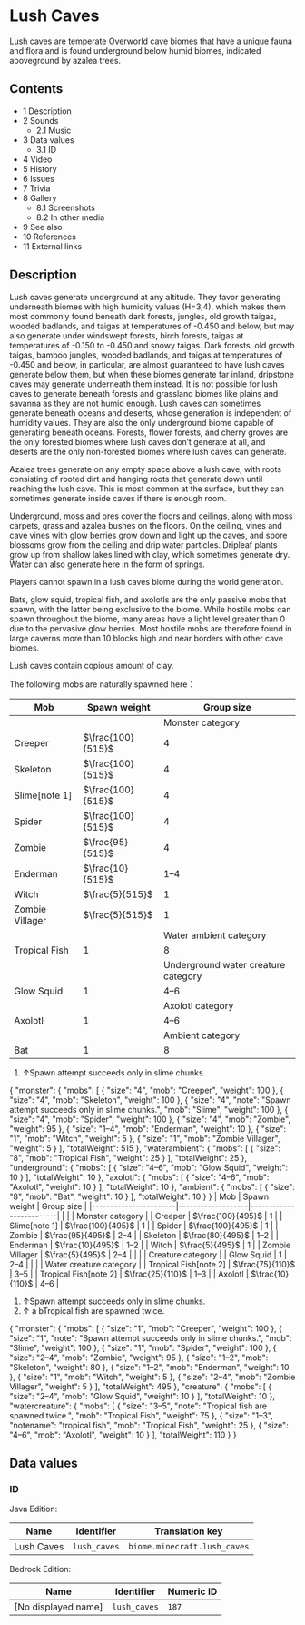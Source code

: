 # Lush Caves
Lush caves are temperate Overworld cave biomes that have a unique fauna and flora and is found underground below humid biomes, indicated aboveground by azalea trees.

## Contents
- 1 Description
- 2 Sounds
	- 2.1 Music
- 3 Data values
	- 3.1 ID
- 4 Video
- 5 History
- 6 Issues
- 7 Trivia
- 8 Gallery
	- 8.1 Screenshots
	- 8.2 In other media
- 9 See also
- 10 References
- 11 External links

## Description
Lush caves generate underground at any altitude. They favor generating underneath biomes with high humidity values (H=3,4), which makes them most commonly found beneath dark forests, jungles, old growth taigas, wooded badlands, and taigas at temperatures of -0.450 and below, but may also generate under windswept forests, birch forests, taigas at temperatures of -0.150 to -0.450 and snowy taigas. Dark forests, old growth taigas, bamboo jungles, wooded badlands, and taigas at temperatures of -0.450 and below, in particular, are almost guaranteed to have lush caves generate below them, but when these biomes generate far inland, dripstone caves may generate underneath them instead. It is not possible for lush caves to generate beneath forests and grassland biomes like plains and savanna as they are not humid enough. Lush caves can sometimes generate beneath oceans and deserts, whose generation is independent of humidity values. They are also the only underground biome capable of generating beneath oceans. Forests, flower forests, and cherry groves are the only forested biomes where lush caves don’t generate at all, and deserts are the only non-forested biomes where lush caves can generate.

Azalea trees generate on any empty space above a lush cave, with roots consisting of rooted dirt and hanging roots that generate down until reaching the lush cave. This is most common at the surface, but they can sometimes generate inside caves if there is enough room. 

Underground, moss and ores cover the floors and ceilings, along with moss carpets, grass and azalea bushes on the floors. On the ceiling, vines and cave vines with glow berries grow down and light up the caves, and spore blossoms grow from the ceiling and drip water particles. Dripleaf plants grow up from shallow lakes lined with clay, which sometimes generate dry. Water can also generate here in the form of springs. 

Players cannot spawn in a lush caves biome during the world generation.

Bats, glow squid, tropical fish, and axolotls are the only passive mobs that spawn, with the latter being exclusive to the biome. While hostile mobs can spawn throughout the biome, many areas have a light level greater than 0 due to the pervasive glow berries. Most hostile mobs are therefore found in large caverns more than 10 blocks high and near borders with other cave biomes.

Lush caves contain copious amount of clay.

The following mobs are naturally spawned here：

| Mob             | Spawn weight      | Group size                          |
|-----------------|-------------------|-------------------------------------|
|                 |                   | Monster category                    |
| Creeper         | $\frac{100}{515}$ | 4                                   |
| Skeleton        | $\frac{100}{515}$ | 4                                   |
| Slime[note 1]   | $\frac{100}{515}$ | 4                                   |
| Spider          | $\frac{100}{515}$ | 4                                   |
| Zombie          | $\frac{95}{515}$  | 4                                   |
| Enderman        | $\frac{10}{515}$  | 1–4                                 |
| Witch           | $\frac{5}{515}$   | 1                                   |
| Zombie Villager | $\frac{5}{515}$   | 1                                   |
|                 |                   | Water ambient category              |
| Tropical Fish   | 1                 | 8                                   |
|                 |                   | Underground water creature category |
| Glow Squid      | 1                 | 4–6                                 |
|                 |                   | Axolotl category                    |
| Axolotl         | 1                 | 4–6                                 |
|                 |                   | Ambient category                    |
| Bat             | 1                 | 8                                   |

1. ↑Spawn attempt succeeds only in slime chunks.

{ "monster": { "mobs": [ { "size": "4", "mob": "Creeper", "weight": 100 }, { "size": "4", "mob": "Skeleton", "weight": 100 }, { "size": "4", "note": "Spawn attempt succeeds only in slime chunks.", "mob": "Slime", "weight": 100 }, { "size": "4", "mob": "Spider", "weight": 100 }, { "size": "4", "mob": "Zombie", "weight": 95 }, { "size": "1&ndash;4", "mob": "Enderman", "weight": 10 }, { "size": "1", "mob": "Witch", "weight": 5 }, { "size": "1", "mob": "Zombie Villager", "weight": 5 } ], "totalWeight": 515 }, "waterambient": { "mobs": [ { "size": "8", "mob": "Tropical Fish", "weight": 25 } ], "totalWeight": 25 }, "underground": { "mobs": [ { "size": "4&ndash;6", "mob": "Glow Squid", "weight": 10 } ], "totalWeight": 10 }, "axolotl": { "mobs": [ { "size": "4&ndash;6", "mob": "Axolotl", "weight": 10 } ], "totalWeight": 10 }, "ambient": { "mobs": [ { "size": "8", "mob": "Bat", "weight": 10 } ], "totalWeight": 10 } }
| Mob                   | Spawn weight      | Group size              |
|-----------------------|-------------------|-------------------------|
|                       |                   | Monster category        |
| Creeper               | $\frac{100}{495}$ | 1                       |
| Slime[note 1]         | $\frac{100}{495}$ | 1                       |
| Spider                | $\frac{100}{495}$ | 1                       |
| Zombie                | $\frac{95}{495}$  | 2–4                     |
| Skeleton              | $\frac{80}{495}$  | 1–2                     |
| Enderman              | $\frac{10}{495}$  | 1–2                     |
| Witch                 | $\frac{5}{495}$   | 1                       |
| Zombie Villager       | $\frac{5}{495}$   | 2–4                     |
|                       |                   | Creature category       |
| Glow Squid            | 1                 | 2–4                     |
|                       |                   | Water creature category |
| Tropical Fish[note 2] | $\frac{75}{110}$  | 3–5                     |
| Tropical Fish[note 2] | $\frac{25}{110}$  | 1–3                     |
| Axolotl               | $\frac{10}{110}$  | 4–6                     |

1. ↑Spawn attempt succeeds only in slime chunks.
2. ↑ a bTropical fish are spawned twice.

{ "monster": { "mobs": [ { "size": "1", "mob": "Creeper", "weight": 100 }, { "size": "1", "note": "Spawn attempt succeeds only in slime chunks.", "mob": "Slime", "weight": 100 }, { "size": "1", "mob": "Spider", "weight": 100 }, { "size": "2&ndash;4", "mob": "Zombie", "weight": 95 }, { "size": "1&ndash;2", "mob": "Skeleton", "weight": 80 }, { "size": "1&ndash;2", "mob": "Enderman", "weight": 10 }, { "size": "1", "mob": "Witch", "weight": 5 }, { "size": "2&ndash;4", "mob": "Zombie Villager", "weight": 5 } ], "totalWeight": 495 }, "creature": { "mobs": [ { "size": "2&ndash;4", "mob": "Glow Squid", "weight": 10 } ], "totalWeight": 10 }, "watercreature": { "mobs": [ { "size": "3&ndash;5", "note": "Tropical fish are spawned twice.", "mob": "Tropical Fish", "weight": 75 }, { "size": "1&ndash;3", "notename": "tropical fish", "mob": "Tropical Fish", "weight": 25 }, { "size": "4&ndash;6", "mob": "Axolotl", "weight": 10 } ], "totalWeight": 110 } }

## Data values
### ID
Java Edition:

| Name       | Identifier   | Translation key              |
|------------|--------------|------------------------------|
| Lush Caves | `lush_caves` | `biome.minecraft.lush_caves` |

Bedrock Edition:

| Name                | Identifier   | Numeric ID |
|---------------------|--------------|------------|
| [No displayed name] | `lush_caves` | `187`      |

